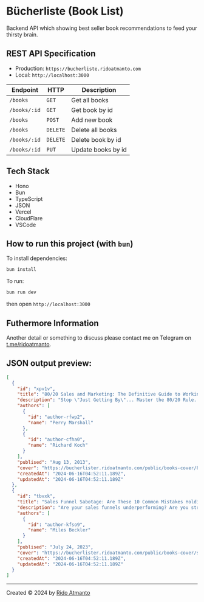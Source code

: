 # Bücherliste (Book List)

Backend API which showing best seller book recommendations to feed your thirsty brain.

## REST API Specification

- Production: `https://bucherliste.ridoatmanto.com`
- Local: `http://localhost:3000`

| Endpoint     | HTTP     | Description        |
| ------------ | -------- | ------------------ |
| `/books`     | `GET`    | Get all books      |
| `/books/:id` | `GET`    | Get book by id     |
| `/books`     | `POST`   | Add new book       |
| `/books`     | `DELETE` | Delete all books   |
| `/books/:id` | `DELETE` | Delete book by id  |
| `/books/:id` | `PUT`    | Update books by id |

## Tech Stack

- Hono
- Bun
- TypeScript
- JSON
- Vercel
- CloudFlare
- VSCode

## How to run this project (with `bun`)

To install dependencies:

```sh
bun install
```

To run:

```sh
bun run dev
```

then open `http://localhost:3000`

## Futhermore Information

Another detail or something to discuss please contact me on Telegram on [t.me/ridoatmanto](https://t.me/ridoatmanto).

## JSON output preview:

```json
[
  {
    "id": "xpv1v",
    "title": "80/20 Sales and Marketing: The Definitive Guide to Working Less and Making More",
    "description": "Stop \"Just Getting By\"... Master the 80/20 Rule. Apply the Pareto Principle to Business And Make More Money Without More Work.\n\nWhen you know how to walk into any situation and see the 80/20's, the 80/20 Principle can solve almost ANY conversion problem.\n\nAny traffic problem.\n\nAny money problem.\nPerry Marshall has something original and extremely useful to say,because he has thought profoundly about the 80/20 Principle. He has come up with some original insights that are literally priceless. You really can change your business and your life.",
    "authors": [
      {
        "id": "author-rfwp2",
        "name": "Perry Marshall"
      },
      {
        "id": "author-cfha0",
        "name": "Richard Koch"
      }
    ],
    "publised": "Aug 13, 2013",
    "cover": "https://bucherlister.ridoatmanto.com/public/books-cover/80-20-sales-and-marketing.png",
    "createdAt": "2024-06-16T04:52:11.189Z",
    "updatedAt": "2024-06-16T04:52:11.189Z"
  },
  {
    "id": "tbvxk",
    "title": "Sales Funnel Sabotage: Are These 10 Common Mistakes Holding Your Business Back? (The Internet Marketing Starter Pack Book 3)",
    "description": "Are your sales funnels underperforming? Are you struggling to identify what's holding your business back?\n\nUncover the secrets to maximizing your sales funnel effectiveness with \"Sales Funnel Sabotage.\"\n\nThis insightful book shines a spotlight on the pitfalls that could be costing your business BIG, and reveals how you can turn the tables on the common mistakes entrepreneurs often make.",
    "authors": [
      {
        "id": "author-kfso9",
        "name": "Miles Beckler"
      }
    ],
    "publised": "July 24, 2023",
    "cover": "https://bucherlister.ridoatmanto.com/public/books-cover/sales-funnel-sabotage.png",
    "createdAt": "2024-06-16T04:52:11.189Z",
    "updatedAt": "2024-06-16T04:52:11.189Z"
  }
]
```

---

Created © 2024 by [Rido Atmanto](https://ridoatmanto.com)
